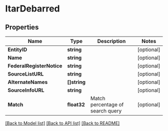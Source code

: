 # ItarDebarred

## Properties

Name | Type | Description | Notes
------------ | ------------- | ------------- | -------------
**EntityID** | **string** |  | [optional] 
**Name** | **string** |  | [optional] 
**FederalRegisterNotice** | **string** |  | [optional] 
**SourceListURL** | **string** |  | [optional] 
**AlternateNames** | **[]string** |  | [optional] 
**SourceInfoURL** | **string** |  | [optional] 
**Match** | **float32** | Match percentage of search query | [optional] 

[[Back to Model list]](../README.md#documentation-for-models) [[Back to API list]](../README.md#documentation-for-api-endpoints) [[Back to README]](../README.md)


